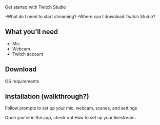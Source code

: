 Get started with Twitch Studio

-What do I need to start streaming?
-Where can I download Twitch Studio?

## What you'll need
- Mic 
- Webcam
- Twitch account

## Download 

OS requirements

## Installation (walkthrough?)

Follow prompts to set up your mic, webcam, scenes, and settings

Once you're in the app, check out How to set up your livestream.